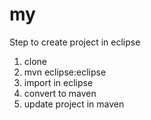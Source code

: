 # my
Step to create project in eclipse
1. clone
2. mvn eclipse:eclipse
3. import in eclipse
4. convert to maven
5. update project in maven